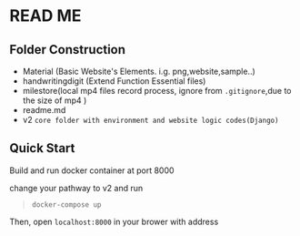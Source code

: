 # READ ME

## Folder Construction

- Material (Basic Website's Elements. i.g. png,website,sample..)
- handwritingdigit (Extend Function Essential files)
- milestore(local mp4 files record process, ignore  from ```.gitignore```,due to the size of mp4 )
- readme.md
- v2 ```core folder with environment and website logic codes(Django)```



## Quick Start
Build and run docker container at port 8000

change your pathway to v2 and run

>  ```docker-compose up``` 

Then, open ```localhost:8000``` in your brower with address
